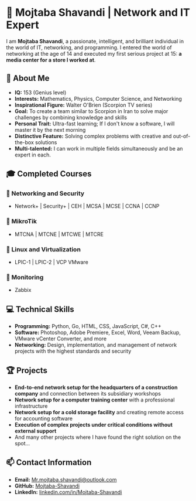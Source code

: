 

# 👋 Mojtaba Shavandi | Network and IT Expert

I am **Mojtaba Shavandi**, a passionate, intelligent, and brilliant individual in the world of IT, networking, and programming. I entered the world of networking at the age of 14 and executed my first serious project at 15: **a media center for a store I worked at**. 

## 🚀 About Me
- **IQ:** 153 (Genius level)
- **Interests:** Mathematics, Physics, Computer Science, and Networking
- **Inspirational Figure:** Walter O'Brien (Scorpion TV series)
- **Goal:** To create a team similar to Scorpion in Iran to solve major challenges by combining knowledge and skills
- **Personal Trait:** Ultra-fast learning; If I don't know a software, I will master it by the next morning
- **Distinctive Feature:** Solving complex problems with creative and out-of-the-box solutions
- **Multi-talented:** I can work in multiple fields simultaneously and be an expert in each.

## 🎓 Completed Courses
### 🔹 Networking and Security
- Network+ | Security+ | CEH | MCSA | MCSE | CCNA | CCNP
### 🔹 MikroTik
- MTCNA | MTCNE | MTCWE | MTCRE
### 🔹 Linux and Virtualization
- LPIC-1 | LPIC-2 | VCP VMware
### 🔹 Monitoring
- Zabbix

## 💻 Technical Skills
- **Programming:** Python, Go, HTML, CSS, JavaScript, C#, C++
- **Software:** Photoshop, Adobe Premiere, Excel, Word, Veeam Backup, VMware vCenter Converter, and more
- **Networking:** Design, implementation, and management of network projects with the highest standards and security

## 🏆 Projects
- **End-to-end network setup for the headquarters of a construction company** and connection between its subsidiary workshops
- **Network setup for a computer training center** with a professional infrastructure
- **Network setup for a cold storage facility** and creating remote access for accounting software
- **Execution of complex projects under critical conditions without external support**
- And many other projects where I have found the right solution on the spot...

## 📫 Contact Information
- **Email:** [Mr.mojtaba.shavandi@outlook.com](mailto:Mr.Mojtaba.Shavandi@outlook.com)
- **GitHub:** [Mojtaba-Shavandi](https://github.com/Mojtaba-Shavandi)
- **LinkedIn:** [linkedin.com/in/Mojtaba-Shavandi](https://www.linkedin.com/in/Mojtaba-Shavandi)
